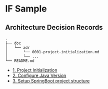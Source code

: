 # IF Sample

## Architecture Decision Records

```text
.
├── doc
│   └── adr
│       └── 0001-project-initialization.md
│       └── ...
└── README.md
```

* [1. Project Initialization](./doc/adr/0001-project-initialization.md)
* [2. Configure Java Version](./doc/adr/0002-configure-java-version.md)
* [3. Setup SpringBoot project structure](./doc/adr/0003-setup-springboot-project-structure.md)
 
